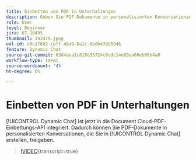 ```yaml
---
title: Einbetten von PDF in Unterhaltungen
description: Geben Sie PDF-Dokumente in personalisierten Konversationen frei, die Sie auf Dynamic Chat erstellen.
role: User
level: Beginner
jira: KT-10495
thumbnail: 343479.jpeg
exl-id: e8c1f602-ceff-48a9-8a1c-8edb47dd5946
feature: Dynamic Chat
source-git-commit: 63d4aea1c818d35724c0cdc14e69ea00eb06b4a0
workflow-type: tm+mt
source-wordcount: '45'
ht-degree: 0%

---
```


# Einbetten von PDF in Unterhaltungen

[!UICONTROL Dynamic Chat] ist jetzt in die Document Cloud-PDF-Einbettungs-API integriert. Dadurch können Sie PDF-Dokumente in personalisierten Konversationen, die Sie in [!UICONTROL Dynamic Chat] erstellen, freigeben.

>[!VIDEO](https://video.tv.adobe.com/v/3447988/?quality=12&learn=on&captions=ger){transcript=true}

